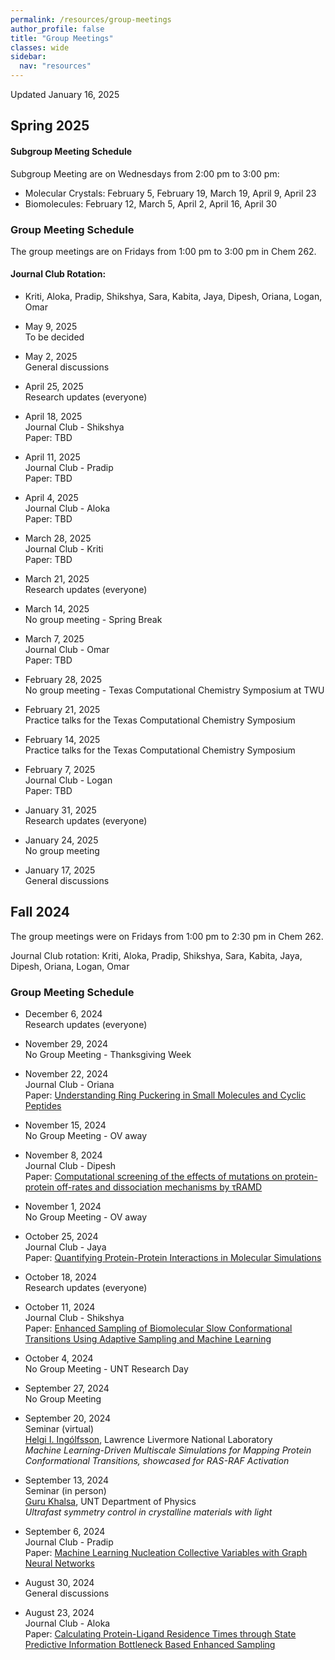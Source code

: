 ```yaml
---
permalink: /resources/group-meetings 
author_profile: false
title: "Group Meetings"
classes: wide
sidebar:
  nav: "resources"
---
```


Updated January 16, 2025 

## Spring 2025 

#### Subgroup Meeting Schedule 

Subgroup Meeting are on Wednesdays from 2:00 pm to 3:00 pm:
- Molecular Crystals: February 5, February 19, March 19, April 9, April 23     
- Biomolecules: February 12, March 5, April 2, April 16, April 30      

### Group Meeting Schedule 

The group meetings are on Fridays from 1:00 pm to 3:00 pm in Chem 262. 

#### Journal Club Rotation:
- Kriti, Aloka, Pradip, Shikshya, Sara, Kabita, Jaya, Dipesh, Oriana, Logan, Omar


- May 9, 2025  
  To be decided     

- May 2, 2025  
  General discussions 

- April 25, 2025   
  Research updates (everyone)

- April 18, 2025    
  Journal Club - Shikshya    
  Paper: TBD

- April 11, 2025    
  Journal Club - Pradip    
  Paper: TBD

- April 4, 2025    
  Journal Club - Aloka    
  Paper: TBD

- March 28, 2025    
  Journal Club - Kriti     
  Paper: TBD

- March 21, 2025    
  Research updates (everyone)

- March 14, 2025     
  No group meeting - Spring Break 

- March 7, 2025     
  Journal Club - Omar     
  Paper: TBD

- February 28, 2025     
  No group meeting - Texas Computational Chemistry Symposium at TWU 

- February 21, 2025      
  Practice talks for the Texas Computational Chemistry Symposium 

- February 14, 2025     
  Practice talks for the Texas Computational Chemistry Symposium 

- February 7, 2025      
  Journal Club - Logan  
  Paper: TBD
  
- January 31, 2025     
  Research updates (everyone)

- January 24, 2025     
  No group meeting

- January 17, 2025         
  General discussions 


## Fall 2024 

The group meetings were on Fridays from 1:00 pm to 2:30 pm in Chem 262. 

Journal Club rotation: Kriti, Aloka, Pradip, Shikshya, Sara, Kabita, Jaya, Dipesh, Oriana, Logan, Omar

### Group Meeting Schedule 

- December 6, 2024  
  Research updates (everyone)

- November 29, 2024  
  No Group Meeting - Thanksgiving Week

- November 22, 2024  
  Journal Club - Oriana   
  Paper: [Understanding Ring Puckering in Small Molecules and Cyclic Peptides](https://doi.org/10.1021/acs.jcim.0c01144)    

- November 15, 2024  
  No Group Meeting - OV away  

- November 8, 2024  
  Journal Club - Dipesh    
  Paper: [Computational screening of the effects of mutations on protein-protein off-rates and dissociation mechanisms by τRAMD](https://doi.org/10.1038/s42003-024-06880-5)    

- November 1, 2024  
  No Group Meeting - OV away  

- October 25, 2024  
  Journal Club - Jaya    
  Paper: [Quantifying Protein-Protein Interactions in Molecular Simulations](https://doi.org/10.1021/acs.jpcb.9b11802)    

- October 18, 2024   
  Research updates (everyone)  
  
- October 11, 2024  
  Journal Club - Shikshya   
  Paper: [Enhanced Sampling of Biomolecular Slow Conformational Transitions Using Adaptive Sampling and Machine Learning](https://doi.org/10.1021/acs.jctc.4c00764)  

- October 4, 2024  
  No Group Meeting - UNT Research Day 
  
- September 27, 2024  
  No Group Meeting  
  
- September 20, 2024  
  Seminar (virtual)   
  [Helgi I. Ingólfsson](https://bbs.llnl.gov/HelgiIngolfsson.html), Lawrence Livermore National Laboratory   
  *Machine Learning-Driven Multiscale Simulations for Mapping Protein Conformational Transitions, showcased for RAS-RAF Activation*  

- September 13, 2024  
  Seminar (in person)  
  [Guru Khalsa](https://physics.unt.edu/people/guru-khalsa-phd), UNT Department of Physics    
  *Ultrafast symmetry control in crystalline materials with light*  

- September 6, 2024  
  Journal Club - Pradip  
  Paper: [Machine Learning Nucleation Collective Variables with Graph Neural Networks](https://doi.org/10.1021/acs.jctc.3c00722)  

- August 30, 2024  
  General discussions  

- August 23, 2024  
  Journal Club - Aloka   
  Paper: [Calculating Protein-Ligand Residence Times through State Predictive Information Bottleneck Based Enhanced Sampling](https://doi.org/10.1021/acs.jctc.4c00503)  


  


